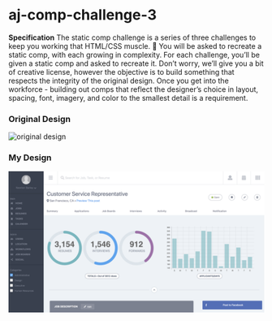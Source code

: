 # aj-comp-challenge-3

**Specification**
The static comp challenge is a series of three challenges to keep you working that HTML/CSS muscle. :muscle: You will be asked to recreate a static comp, with each growing in complexity. For each challenge, you’ll be given a static comp and asked to recreate it. Don’t worry, we’ll give you a bit of creative license, however the objective is to build something that respects the integrity of the original design. Once you get into the workforce - building out comps that reflect the designer’s choice in layout, spacing, font, imagery, and color to the smallest detail is a requirement.

### Original Design
![original design](http://frontend.turing.io/assets/images/static-comp-challenge-3.jpg)

### My Design

![original design](./assets/images/aj-static-comp.png)